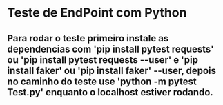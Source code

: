 # Teste de EndPoint com Python

## Para rodar o teste primeiro instale as dependencias com 'pip install pytest requests' ou 'pip install pytest requests --user' e 'pip install faker' ou 'pip install faker' --user, depois no caminho do teste use 'python -m pytest Test.py' enquanto o localhost estiver rodando.